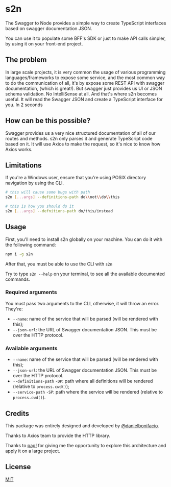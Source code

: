 # s2n

The Swagger to Node provides a simple way to create TypeScript interfaces based on swagger documentation JSON.

You can use it to populate some BFF's SDK or just to make API calls simpler, by using it on your front-end project.

## The problem

In large scale projects, it is very common the usage of various programming languages/frameworks to expose some service, and the most common way to do the communication of all, it's by expose some REST API with swagger documentation, (which is great!). But swagger just provides us UI or JSON schema validation. No IntelliSense at all. And that's where s2n becomes useful. It will read the Swagger JSON and create a TypeScript interface for you. In 2 seconds

## How can be this possible?

Swagger provides us a very nice structured documentation of all of our routes and methods. s2n only parses it and generate TypeScript code based on it. It will use Axios to make the request, so it's nice to know how Axios works.

## Limitations

If you're a Windows user, ensure that you're using POSIX directory navigation by using the CLI.

```bash
# this will cause some bugs with path
s2n [...args] --definitions-path do\\not\\do\\this

# this is how you should do it
s2n [...args] --defnitions-path do/this/instead
```

## Usage

First, you'll need to install s2n globally on your machine. You can do it with the following command:

```bash
npm i -g s2n
```

After that, you must be able to use the CLI with `s2n`

Try to type `s2n --help` on your terminal, to see all the available documented commands.

### Required arguments

You must pass two arguments to the CLI, otherwise, it will throw an error. They're:

- `--name`: name of the service that will be parsed (will be rendered with this);
- `--json-url`: the URL of Swagger documentation JSON. This must be over the HTTP protocol.

### Available arguments

- `--name`: name of the service that will be parsed (will be rendered with this);
- `--json-url`: the URL of Swagger documentation JSON. This must be over the HTTP protocol.
- `--definitions-path` `-DP`: path where all definitions will be rendered (relative to `process.cwd()`);
- `--service-path` `-SP`: path where the service will be rendered (relative to `process.cwd()`).

## Credits

This package was entirely designed and developed by [@danielbonifacio](https://github.com/danielbonifacio).

Thanks to Axios team to provide the HTTP library.

Thanks to [pag!](http://meupag.com.br) for giving me the opportunity to explore this architecture and apply it on a large project.

## License

[MIT](./LICENSE.md)
